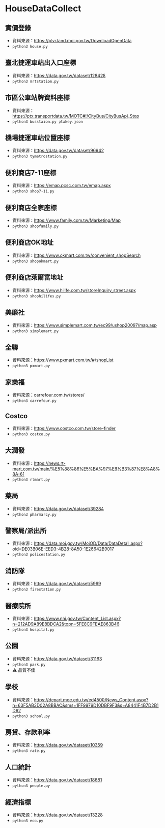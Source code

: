# HouseDataCollect

## 實價登錄
- 資料來源：https://plvr.land.moi.gov.tw/DownloadOpenData
- `python3 house.py`


## 臺北捷運車站出入口座標
- 資料來源：https://data.gov.tw/dataset/128428
- `python3 mrtstation.py`


## 市區公車站牌資料座標
- 資料來源：https://ptx.transportdata.tw/MOTC#!/CityBus/CityBusApi_Stop
- `python3 busstaion.py ptxkey.json`



## 機場捷運車站位置座標
- 資料來源：https://data.gov.tw/dataset/96942
- `python3 tymetrostation.py`

## 便利商店7-11座標
- 資料來源：https://emap.pcsc.com.tw/emap.aspx
- `python3 shop7-11.py`

## 便利商店全家座標
- 資料來源：https://www.family.com.tw/Marketing/Map
- `python3 shopfamily.py`

## 便利商店OK地址
- 資料來源：https://www.okmart.com.tw/convenient_shopSearch
- `python3 shopokmart.py`

## 便利商店萊爾富地址
- 資料來源：https://www.hilife.com.tw/storeInquiry_street.aspx
- `python3 shophilifes.py`

## 美廉社
- 資料來源：https://www.simplemart.com.tw/ec99/ushop20097/map.asp
- `python3 simplemart.py`

## 全聯
- 資料來源：https://www.pxmart.com.tw/#/shopList
- `python3 pxmart.py`

## 家樂福
- 資料來源：carrefour.com.tw/stores/
- `python3 carrefour.py`

## Costco
- 資料來源：https://www.costco.com.tw/store-finder
- `python3 costco.py`


## 大潤發
- 資料來源：https://news.rt-mart.com.tw/main/%E5%88%86%E5%BA%97%E8%B3%87%E8%A8%8A-61
- `python3 rtmart.py`

## 藥局
- 資料來源：https://data.gov.tw/dataset/39284
- `python3 pharmarcy.py`


## 警察局/派出所
- 資料來源：https://data.moi.gov.tw/MoiOD/Data/DataDetail.aspx?oid=DE03B06E-EED3-4B28-8A50-1E26642B9017
- `python3 policestation.py`


## 消防隊
- 資料來源：https://data.gov.tw/dataset/5969
- `python3 firestation.py`

## 醫療院所
- 資料來源：https://www.nhi.gov.tw/Content_List.aspx?n=212AD9A89E8BDCA2&topn=5FE8C9FEAE863B46
- `python3 hospital.py`

## 公園
- 資料來源：https://data.gov.tw/dataset/31163
- `python3 park.py`
- :warning: 品質不佳


## 學校
- 資料來源：https://depart.moe.edu.tw/ed4500/News_Content.aspx?n=63F5AB3D02A8BBAC&sms=1FF9979D10DBF9F3&s=A8441F4B7D2B1D62
- `python3 school.py`



## 房貸、存款利率
- 資料來源：https://data.gov.tw/dataset/10359
- `python3 rate.py`

## 人口統計
- 資料來源：https://data.gov.tw/dataset/18681
- `python3 people.py`


## 經濟指標
- 資料來源：https://data.gov.tw/dataset/13228
- `python3 eco.py`